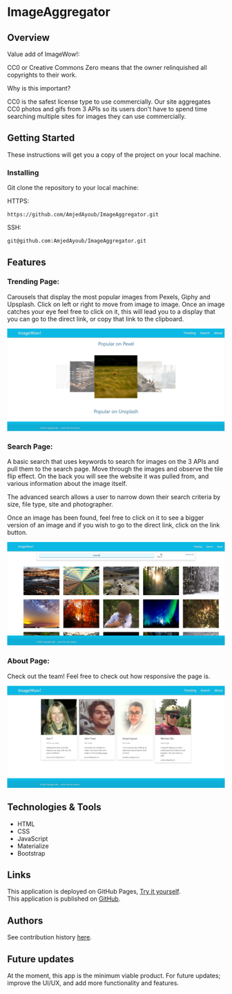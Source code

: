 # ImageAggregator

## Overview

Value add of ImageWow!:

CC0 or Creative Commons Zero means that the owner relinquished all copyrights to their work.

Why is this important? 

CC0 is the safest license type to use commercially.
Our site aggregates CC0 photos and gifs from 3 APIs so its users don't have to spend time searching multiple sites for images they can use commercially.


## Getting Started
These instructions will get you a copy of the project on your local machine.

### Installing
Git clone the repository to your local machine:

HTTPS:
```
https://github.com/AmjedAyoub/ImageAggregator.git
```
SSH:
```
git@github.com:AmjedAyoub/ImageAggregator.git
```

## Features

### Trending Page: 

Carousels that display the most popular images from Pexels, Giphy and Upsplash. Click on left or right to move from image to image. 
Once an image catches your eye feel free to click on it, this will lead you to a display that you can go to the direct link, 
or copy that link to the clipboard.

![Image](./assets/Images/1.PNG)

### Search Page:

A basic search that uses keywords to search for images on the 3 APIs and pull them to the search page. Move through the images and observe the tile flip effect. 
On the back you will see the website it was pulled from, and various information about the image itself. 

The advanced search allows a user to narrow down their search criteria by size, file type, site and photographer.

Once an image has been found, feel free to click on it to see a bigger version of an image and if you wish to go to the direct link, 
click on the link button.

![Image](./assets/Images/2.PNG)

### About Page:

Check out the team! Feel free to check out how responsive the page is.  

![Image](./assets/Images/3.PNG)

## Technologies & Tools
* HTML  
* CSS
* JavaScript
* Materialize
* Bootstrap

## Links
This application is deployed on GitHub Pages, [Try it yourself](https://wenhaowu27.github.io/ImageAggregator/).\
This application is published on [GitHub](https://github.com/AmjedAyoub/ImageAggregator).

## Authors
See contribution history [here](https://github.com/AmjedAyoub/ImageAggregator/graphs/contributors).

## Future updates
At the moment, this app is the minimum viable product. For future updates; improve the UI/UX, and add more functionality and features.